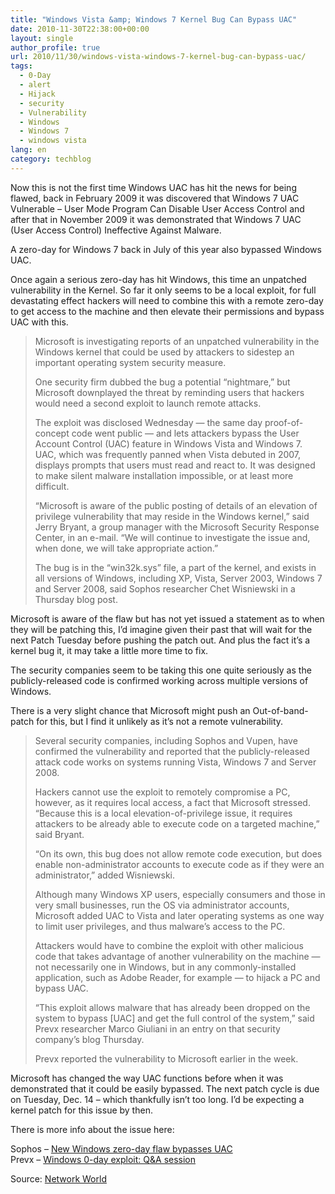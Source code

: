 ```yaml
---
title: "Windows Vista &amp; Windows 7 Kernel Bug Can Bypass UAC"
date: 2010-11-30T22:38:00+00:00
layout: single
author_profile: true
url: 2010/11/30/windows-vista-windows-7-kernel-bug-can-bypass-uac/
tags:
  - 0-Day
  - alert
  - Hijack
  - security
  - Vulnerability
  - Windows
  - Windows 7
  - windows vista
lang: en
category: techblog
---
```

Now this is not the first time Windows UAC has hit the news for being flawed, back in February 2009 it was discovered that Windows 7 UAC Vulnerable – User Mode Program Can Disable User Access Control and after that in November 2009 it was demonstrated that Windows 7 UAC (User Access Control) Ineffective Against Malware.

A zero-day for Windows 7 back in July of this year also bypassed Windows UAC.

Once again a serious zero-day has hit Windows, this time an unpatched vulnerability in the Kernel. So far it only seems to be a local exploit, for full devastating effect hackers will need to combine this with a remote zero-day to get access to the machine and then elevate their permissions and bypass UAC with this.

> Microsoft is investigating reports of an unpatched vulnerability in the Windows kernel that could be used by attackers to sidestep an important operating system security measure.
> 
> One security firm dubbed the bug a potential “nightmare,” but Microsoft downplayed the threat by reminding users that hackers would need a second exploit to launch remote attacks.
> 
> The exploit was disclosed Wednesday — the same day proof-of-concept code went public — and lets attackers bypass the User Account Control (UAC) feature in Windows Vista and Windows 7. UAC, which was frequently panned when Vista debuted in 2007, displays prompts that users must read and react to. It was designed to make silent malware installation impossible, or at least more difficult.
> 
> “Microsoft is aware of the public posting of details of an elevation of privilege vulnerability that may reside in the Windows kernel,” said Jerry Bryant, a group manager with the Microsoft Security Response Center, in an e-mail. “We will continue to investigate the issue and, when done, we will take appropriate action.”
> 
> The bug is in the “win32k.sys” file, a part of the kernel, and exists in all versions of Windows, including XP, Vista, Server 2003, Windows 7 and Server 2008, said Sophos researcher Chet Wisniewski in a Thursday blog post.

Microsoft is aware of the flaw but has not yet issued a statement as to when they will be patching this, I’d imagine given their past that will wait for the next Patch Tuesday before pushing the patch out. And plus the fact it’s a kernel bug it, it may take a little more time to fix.

The security companies seem to be taking this one quite seriously as the publicly-released code is confirmed working across multiple versions of Windows.

There is a very slight chance that Microsoft might push an Out-of-band-patch for this, but I find it unlikely as it’s not a remote vulnerability.

> Several security companies, including Sophos and Vupen, have confirmed the vulnerability and reported that the publicly-released attack code works on systems running Vista, Windows 7 and Server 2008.
> 
> Hackers cannot use the exploit to remotely compromise a PC, however, as it requires local access, a fact that Microsoft stressed. “Because this is a local elevation-of-privilege issue, it requires attackers to be already able to execute code on a targeted machine,” said Bryant.
> 
> “On its own, this bug does not allow remote code execution, but does enable non-administrator accounts to execute code as if they were an administrator,” added Wisniewski.
> 
> Although many Windows XP users, especially consumers and those in very small businesses, run the OS via administrator accounts, Microsoft added UAC to Vista and later operating systems as one way to limit user privileges, and thus malware’s access to the PC.
> 
> Attackers would have to combine the exploit with other malicious code that takes advantage of another vulnerability on the machine — not necessarily one in Windows, but in any commonly-installed application, such as Adobe Reader, for example — to hijack a PC and bypass UAC.
> 
> “This exploit allows malware that has already been dropped on the system to bypass [UAC] and get the full control of the system,” said Prevx researcher Marco Giuliani in an entry on that security company’s blog Thursday.
> 
> Prevx reported the vulnerability to Microsoft earlier in the week.

Microsoft has changed the way UAC functions before when it was demonstrated that it could be easily bypassed. The next patch cycle is due on Tuesday, Dec. 14 – which thankfully isn’t too long. I’d be expecting a kernel patch for this issue by then.

There is more info about the issue here:

Sophos – [New Windows zero-day flaw bypasses UAC](http://nakedsecurity.sophos.com/2010/11/25/new-windows-zero-day-flaw-bypasses-uac/)  
Prevx – [Windows 0-day exploit: Q&A session](http://www.prevx.com/blog/162/Windows-day-exploit-QA-session.html)

Source: [Network World](http://www.networkworld.com/news/2010/112710-nightmare-kernel-bug-lets-attackers.html?source=nww_rss)